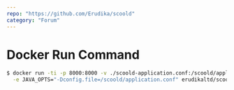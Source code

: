 ```yaml
---
repo: "https://github.com/Erudika/scoold"
category: "Forum"
---
```


# Docker Run Command

```bash
$ docker run -ti -p 8000:8000 -v ./scoold-application.conf:/scoold/application.conf \
  -e JAVA_OPTS="-Dconfig.file=/scoold/application.conf" erudikaltd/scoold:latest_stable
```
